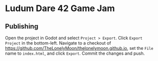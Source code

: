 # Ludum Dare 42 Game Jam

## Publishing

Open the project in Godot and select `Project > Export`. Click `Export Project` in the bottom-left. Navigate to a checkout of
https://github.com/TheLonelyMoon/thelonelymoon.github.io, set the `File` name to
`index.html`, and click `Export`. Commit the changes and push.
